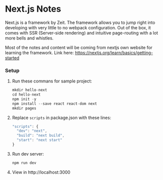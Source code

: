 # Next.js Notes
Next.js is a framework by Zeit. The framework allows you to jump right into developing with very little to no webpack configuration. Out of the box, it comes with SSR (Server-side rendering) and intuitive page-routing with a lot more bells and whistles.

Most of the notes and content will be coming from nextjs own website for learning the framework. Link here:
https://nextjs.org/learn/basics/getting-started

### Setup
1. Run these commans for sample project:
    ```javascript
    mkdir hello-next
    cd hello-next
    npm init -y
    npm install --save react react-dom next
    mkdir pages
    ```
2. Replace `scripts` in  package.json with these lines:
    ```javascript
    "scripts": {
      "dev": "next",
      "build": "next build",
      "start": "next start"
    }
    ```
3. Run dev server:
    ```javascript
    npm run dev
    ```
4. View in http://localhost:3000
